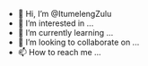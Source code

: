 - 👋 Hi, I’m @ItumelengZulu
- 👀 I’m interested in ...
- 🌱 I’m currently learning ...
- 💞️ I’m looking to collaborate on ...
- 📫 How to reach me ...

<!---
ItumelengZulu/ItumelengZulu is a ✨ special ✨ repository because its `README.md` (this file) appears on your GitHub profile.
You can click the Preview link to take a look at your changes.
--->
